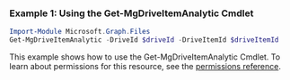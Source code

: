 ### Example 1: Using the Get-MgDriveItemAnalytic Cmdlet
```powershell
Import-Module Microsoft.Graph.Files
Get-MgDriveItemAnalytic -DriveId $driveId -DriveItemId $driveItemId
```
This example shows how to use the Get-MgDriveItemAnalytic Cmdlet.
To learn about permissions for this resource, see the [permissions reference](/graph/permissions-reference).
